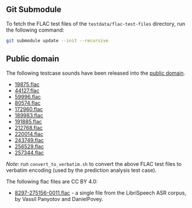## Git Submodule

To fetch the FLAC test files of the `testdata/flac-test-files` directory, run the following command:

```bash
git submodule update --init --recursive
```

## Public domain

The following testcase sounds have been released into the [public domain].

* [19875.flac](http://freesound.org/people/yawfle/sounds/19875/)
* [44127.flac](http://freesound.org/people/dland/sounds/44127/)
* [59996.flac](http://freesound.org/people/qubodup/sounds/59996/)
* [80574.flac](http://freesound.org/people/EsbenSloth/sounds/80574/)
* [172960.flac](http://freesound.org/people/qubodup/sounds/172960/)
* [189983.flac](http://freesound.org/people/raygrote/sounds/189983/)
* [191885.flac](http://freesound.org/people/Hedmarking/sounds/191885/)
* [212768.flac](http://freesound.org/people/qubodup/sounds/212768/)
* [220014.flac](http://freesound.org/people/djani00/sounds/220014/)
* [243749.flac](http://freesound.org/people/unfa/sounds/243749/)
* [256529.flac](http://freesound.org/people/tymorafarr/sounds/256529/)
* [257344.flac](http://freesound.org/people/arseniiv/sounds/257344/)

*Note:* run `convert_to_verbatim.sh` to convert the above FLAC test files to verbatim encoding (used by the prediction analysis test case).

[public domain]: https://creativecommons.org/publicdomain/zero/1.0/

The following flac files are CC BY 4.0:

* [8297-275156-0011.flac](http://www.openslr.org/12/) - a single file from the LibriSpeech ASR corpus, by Vassil Panyotov and DanielPovey.
